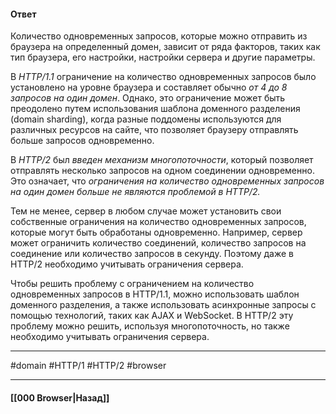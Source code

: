 
#### Ответ

Количество одновременных запросов, которые можно отправить из браузера на определенный домен, зависит от ряда факторов, таких как тип браузера, его настройки, настройки сервера и другие параметры.

В *HTTP/1.1* ограничение на количество одновременных запросов было установлено на уровне браузера и составляет обычно *от 4 до 8 запросов на один домен*. Однако, это ограничение может быть преодолено путем использования шаблона доменного разделения (domain sharding), когда разные поддомены используются для различных ресурсов на сайте, что позволяет браузеру отправлять больше запросов одновременно.

В *HTTP/2* был *введен механизм многопоточности*, который позволяет отправлять несколько запросов на одном соединении одновременно. Это означает, что *ограничения на количество одновременных запросов на один домен больше не являются проблемой в HTTP/2.*

Тем не менее, сервер в любом случае может установить свои собственные ограничения на количество одновременных запросов, которые могут быть обработаны одновременно. Например, сервер может ограничить количество соединений, количество запросов на соединение или количество запросов в секунду. Поэтому даже в HTTP/2 необходимо учитывать ограничения сервера.

Чтобы решить проблему с ограничением на количество одновременных запросов в HTTP/1.1, можно использовать шаблон доменного разделения, а также использовать асинхронные запросы с помощью технологий, таких как AJAX и WebSocket. В HTTP/2 эту проблему можно решить, используя многопоточность, но также необходимо учитывать ограничения сервера.

___
#domain #HTTP/1 #HTTP/2 #browser

___

#### [[000 Browser|Назад]]